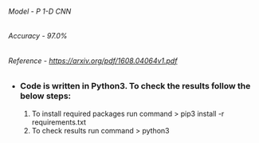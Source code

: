 ###### Model - P 1-D CNN

###### Accuracy - 97.0% 

###### Reference - https://arxiv.org/pdf/1608.04064v1.pdf 

- ### Code is written in Python3. To check the results follow the below steps:

  1. To install required packages run command > pip3 install -r requirements.txt
  2. To check results run command > python3
